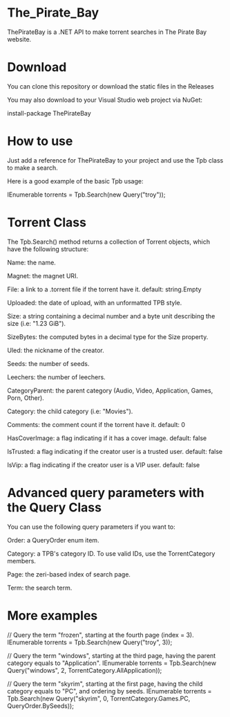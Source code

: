 # The_Pirate_Bay

ThePirateBay is a .NET API to make torrent searches in The Pirate Bay website.

# Download
You can clone this repository or download the static files in the Releases

You may also download to your Visual Studio web project via NuGet:

install-package ThePirateBay

# How to use

Just add a reference for ThePirateBay to your project and use the Tpb class to make a search.

Here is a good example of the basic Tpb usage:

IEnumerable<Torrent> torrents = Tpb.Search(new Query("troy"));

# Torrent Class

The Tpb.Search() method returns a collection of Torrent objects, which have the following structure:

Name: the name.

Magnet: the magnet URI.

File: a link to a .torrent file if the torrent have it. default: string.Empty

Uploaded: the date of upload, with an unformatted TPB style.


Size: a string containing a decimal number and a byte unit describing the size (i.e: "1.23 GiB").

SizeBytes: the computed bytes in a decimal type for the Size property.

Uled: the nickname of the creator.

Seeds: the number of seeds.

Leechers: the number of leechers.

CategoryParent: the parent category (Audio, Video, Application, Games, Porn, Other).

Category: the child category (i.e: "Movies").

Comments: the comment count if the torrent have it. default: 0

HasCoverImage: a flag indicating if it has a cover image. default: false

IsTrusted: a flag indicating if the creator user is a trusted user. default: false

IsVip: a flag indicating if the creator user is a VIP user. default: false

# Advanced query parameters with the Query Class
You can use the following query parameters if you want to:

Order: a QueryOrder enum item.

Category: a TPB's category ID. To use valid IDs, use the TorrentCategory members.

Page: the zeri-based index of search page.

Term: the search term.

# More examples

// Query the term "frozen", starting at the fourth page (index = 3).
IEnumerable<Torrent> torrents = Tpb.Search(new Query("troy", 3));
  
  

// Query the term "windows", starting at the third page, having the parent category equals to "Application".
IEnumerable<Torrent> torrents = Tpb.Search(new Query("windows", 2, TorrentCategory.AllApplication));
  
  

// Query the term "skyrim", starting at the first page, having the child category equals to "PC", and ordering by seeds.
IEnumerable<Torrent> torrents = Tpb.Search(new Query("skyrim", 0, TorrentCategory.Games.PC, QueryOrder.BySeeds));
